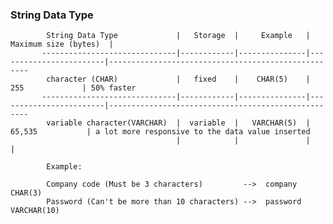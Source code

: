 ### String Data Type

                        
            String Data Type             |   Storage  |     Example   |  Maximum size (bytes)  |       
           ------------------------------|------------|---------------|------------------------|----------------------------------------------------   
            character (CHAR)             |   fixed    |    CHAR(5)    |        255             | 50% faster
           ------------------------------|------------|---------------|------------------------|----------------------------------------------------    
            variable character(VARCHAR)  |  variable  |   VARCHAR(5)  |       65,535           | a lot more responsive to the data value inserted
                                         |            |               |                        |
            
            Example:
            
            Company code (Must be 3 characters)         -->  company CHAR(3)
            Password (Can't be more than 10 characters) -->  password VARCHAR(10)
